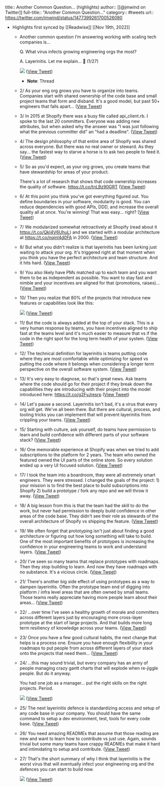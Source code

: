 title:: Another Common Question... (highlights)
author:: [[@jmwind on Twitter]]
full-title:: "Another Common Question..."
category:: #tweets
url:: https://twitter.com/jmwind/status/1477399261700526080

- Highlights first synced by [[Readwise]] [[Nov 19th, 2022]]
	- Another common question I’m answering working with scaling tech companies is…
	  
	  Q. What virus infects growing engineering orgs the most?
	  
	  A. Layerinitis. Let me explain... 🧵 (1/27) 
	  
	  ![](https://pbs.twimg.com/media/FIDGzJmVkAglUww.png) ([View Tweet](https://twitter.com/jmwind/status/1477399261700526080))
		- **Note**: Thread
	- 2/ As your eng org grows you have to organize into teams. Companies start with shared ownership of the code base and small project teams that form and disband. It's a good model, but past 50+ engineers that falls apart... ([View Tweet](https://twitter.com/jmwind/status/1477399263436939268))
	- 3/ In 2015 at Shopify there was a busy file called api_client.rb. I spoke to the last 20 committers. Everyone was adding new attributes, but when asked why the answer was "I was just following what the previous committer did" an "had a deadline". ([View Tweet](https://twitter.com/jmwind/status/1477399264661671938))
	- 4/ The design philosophy of that entire area of Shopify was shared across everyone. But there was no real owner or steward. As they say... the fastest way to starve a horse is to ask two people to feed it. ([View Tweet](https://twitter.com/jmwind/status/1477399265752190977))
	- 5/ So as you'd expect, as your org grows, you create teams that have stewardship for areas of your product. 
	  
	  There's a lot of research that shows that code ownership increases the quality of software. https://t.co/tnLBz90GRT ([View Tweet](https://twitter.com/jmwind/status/1477399266767167488))
	- 6/ At this point you think you've got everything figured out. You define boundaries in your software, modularity is good. You can reduce dependencies with good APIs, DDD, and increase the overall quality all at once. You're winning! That was easy... right? ([View Tweet](https://twitter.com/jmwind/status/1477399267950022657))
	- 7/ We modularized somewhat retroactively at Shopify (read about it https://t.co/QkI4V6UhuL) and we started with a modular architecture at https://t.co/nqinl4d0FA in 2000. ([View Tweet](https://twitter.com/jmwind/status/1477399269082497024))
	- 8/ But what you didn't realize is that layerinitis has been lurking just waiting to attack your org. It's triggered right at that moment when you think you have the perfect architecture and team structure. And it hits hard. ([View Tweet](https://twitter.com/jmwind/status/1477399270244294656))
	- 9/ You also likely have PMs matched up to each team and you want them to be as independent as possible. You want to stay fast and nimble and your incentives are aligned for that (promotions, raises)... ([View Tweet](https://twitter.com/jmwind/status/1477399271397756928))
	- 10/ Then you realize that 80% of the projects that introduce new features or capabilities look like this: 
	  
	  ![](https://pbs.twimg.com/media/FIDGz8OVcAMnZm8.jpg) ([View Tweet](https://twitter.com/jmwind/status/1477399275050967042))
	- 11/ But the code is always added at the top of your stack. This is a very human response by teams, you have incentives aligned to ship fast at the teams level and it's much easier to measure that vs if the code in the right spot for the long term health of your system. ([View Tweet](https://twitter.com/jmwind/status/1477399276384751616))
	- 12/ The technical definition for layerinitis is teams putting code where they are most comfortable while optimizing for speed vs putting the code where it belongs when considering a longer term perspective on the overall software system. ([View Tweet](https://twitter.com/jmwind/status/1477399277408194563))
	- 13/ It's very easy to diagnose, so that's great news. Ask teams where the code should go for their project if they break down the capabilities they are introducing with their project into the model introduced here: https://t.co/g2FyJresrp ([View Tweet](https://twitter.com/jmwind/status/1477399278519668737))
	- 14/ Let's pause a second. Layerinitis isn't bad, it's a virus that every org will get. We've all been there. But there are cultural, process, and tooling tricks you can implement that will prevent layerinitis from crippling your teams. ([View Tweet](https://twitter.com/jmwind/status/1477399279731838978))
	- 15/ Starting with culture, ask yourself, do teams have permission to learn and build confidence with different parts of your software stack? ([View Tweet](https://twitter.com/jmwind/status/1477399280851644418))
	- 16/ One memorable experience at Shopify was when we tried to add subscriptions to the platform for 2 years. The team who owned the featured owned the UI parts of the online store. So every solution ended up a very UI focused solution. ([View Tweet](https://twitter.com/jmwind/status/1477399281896067073))
	- 17/ I took the team into a boardroom, they were all extremely smart engineers. They were stressed. I changed the goals of the project: 1) your mission is to find the best place to build subscriptions into Shopify 2) build a prototype / fork any repo and we will throw it away. ([View Tweet](https://twitter.com/jmwind/status/1477399282940452868))
	- 18/ A big lesson from this is that the team had the skill to do the work, but never had permission to deeply build confidence in other areas of the code base. They didn't see their role as stewards of the overall architecture of Shopify vs shipping the feature. ([View Tweet](https://twitter.com/jmwind/status/1477399284047695872))
	- 19/ We often forget that prototyping isn't just about finding a good architecture or figuring out how long something will take to build. One of the most important benefits of prototypes is increasing the confidence in your engineering teams to work and understand layers. ([View Tweet](https://twitter.com/jmwind/status/1477399285217914880))
	- 20/ I've seen so many teams that replace prototypes with roadmaps. Then they stop building to learn. And now they have roadmaps with no substance. It's a vicious circle. ([View Tweet](https://twitter.com/jmwind/status/1477399286304296960))
	- 21/ There's another big side effect of using prototypes as a way to dampen layerinitis. Often the prototype team end of digging into platform / infra level areas that are often owned by small teams. Those teams really appreciate having more people learn about their areas... ([View Tweet](https://twitter.com/jmwind/status/1477399287399006208))
	- 22/ ...over time I've seen a healthy growth of morale and committers across different layers just by encouraging more cross-layer prototype at the start of large projects. And that builds more long term resiliency of knowledge across your teams. ([View Tweet](https://twitter.com/jmwind/status/1477399288460156931))
	- 23/ Once you have a few good cultural habits, the next change that helps is a process one. Ensure you have enough flexibility in your roadmaps to put people from across different layers of your stack onto the projects that need them... ([View Tweet](https://twitter.com/jmwind/status/1477399289596764168))
	- 24/ ...this may sound trivial, but every company has an army of people managing crazy gantt charts that will explode when re-jiggle people. But do it anyway. 
	  
	  You had one job as a manager... put the right skills on the right projects. Period. 
	  
	  ![](https://pbs.twimg.com/media/FIDG1BLVcAA-Ahu.png) ([View Tweet](https://twitter.com/jmwind/status/1477399294562820096))
	- 25/ The next layerinitis defence is standardizing access and setup of any code base in your company. You should have the same command to setup a dev environment, test, tools for every code base. ([View Tweet](https://twitter.com/jmwind/status/1477399296311844865))
	- 26/ You need amazing READMEs that assume that those reading are new and want to learn how to contribute vs just use. Again, sounds trivial but some many teams have crappy READMEs that make it hard and intimidating to setup and contribute. ([View Tweet](https://twitter.com/jmwind/status/1477399297381392384))
	- 27/ That's the short summary of why I think that layerinitis is the worst virus that will eventually infect your engineering org and the defences you can start to build now. 
	  
	  ![](https://pbs.twimg.com/media/FIDG1cTUYAAVMWs.png) ([View Tweet](https://twitter.com/jmwind/status/1477399300850159616))